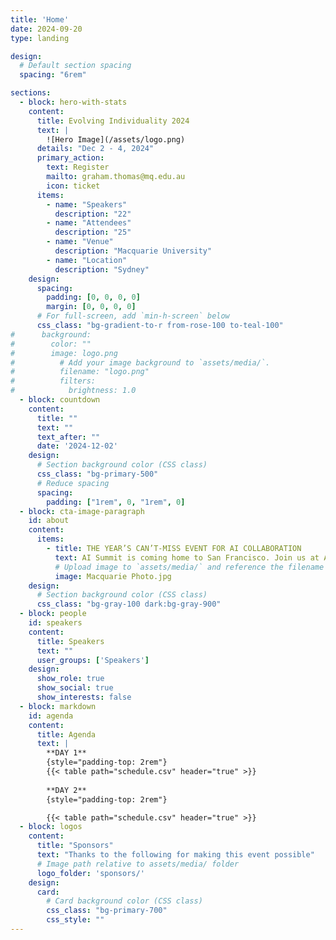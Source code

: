 ```yaml
---
title: 'Home'
date: 2024-09-20
type: landing

design:
  # Default section spacing
  spacing: "6rem"

sections:
  - block: hero-with-stats
    content:
      title: Evolving Individuality 2024
      text: |
        ![Hero Image](/assets/logo.png)
      details: "Dec 2 - 4, 2024"
      primary_action:
        text: Register
        mailto: graham.thomas@mq.edu.au
        icon: ticket
      items:
        - name: "Speakers"
          description: "22"
        - name: "Attendees"
          description: "25"
        - name: "Venue"
          description: "Macquarie University"
        - name: "Location"
          description: "Sydney"
    design:
      spacing:
        padding: [0, 0, 0, 0]
        margin: [0, 0, 0, 0]
      # For full-screen, add `min-h-screen` below
      css_class: "bg-gradient-to-r from-rose-100 to-teal-100"
#      background:
#        color: ""
#        image: logo.png
#          # Add your image background to `assets/media/`.
#          filename: "logo.png"
#          filters:
#            brightness: 1.0
  - block: countdown
    content:
      title: ""
      text: ""
      text_after: ""
      date: '2024-12-02'
    design:
      # Section background color (CSS class)
      css_class: "bg-primary-500"
      # Reduce spacing
      spacing:
        padding: ["1rem", 0, "1rem", 0]
  - block: cta-image-paragraph
    id: about
    content:
      items:
        - title: THE YEAR’S CAN’T-MISS EVENT FOR AI COLLABORATION
          text: AI Summit is coming home to San Francisco. Join us at AI Summit 2024 to explore all the cutting-edge innovation the data cloud has to offer.
          # Upload image to `assets/media/` and reference the filename here
          image: Macquarie Photo.jpg
    design:
      # Section background color (CSS class)
      css_class: "bg-gray-100 dark:bg-gray-900"
  - block: people
    id: speakers
    content:
      title: Speakers
      text: ""
      user_groups: ['Speakers']
    design:
      show_role: true
      show_social: true
      show_interests: false
  - block: markdown
    id: agenda
    content:
      title: Agenda
      text: |
        **DAY 1**
        {style="padding-top: 2rem"}
        {{< table path="schedule.csv" header="true" >}}
        
        **DAY 2**
        {style="padding-top: 2rem"}

        {{< table path="schedule.csv" header="true" >}}
  - block: logos
    content:
      title: "Sponsors"
      text: "Thanks to the following for making this event possible"
      # Image path relative to assets/media/ folder
      logo_folder: 'sponsors/'
    design:
      card:
        # Card background color (CSS class)
        css_class: "bg-primary-700"
        css_style: ""
---
```

